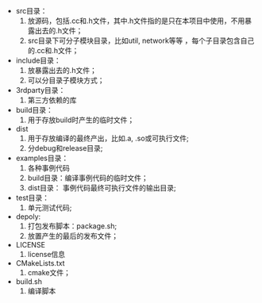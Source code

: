 *  src目录：
   1. 放源码，包括.cc和.h文件，其中.h文件指的是只在本项目中使用，不用暴露出去的.h文件；
   2. src目录下可分子模块目录，比如util, network等等 ，每个子目录包含自己的.cc和.h文件；
*  include目录：
   1. 放暴露出去的.h文件；
   2. 可以分目录子模块方式；
*  3rdparty目录：
   1. 第三方依赖的库
*  build目录：
   1. 用于存放build时产生的临时文件；
*  dist
   1. 用于存放编译的最终产出，比如.a, .so或可执行文件;
   2. 分debug和release目录; 
*  examples目录：
   1. 各种事例代码
   2. build目录：编译事例代码的临时文件；
   3. dist目录： 事例代码最终可执行文件的输出目录; 
*  test目录：
   1. 单元测试代码; 
*  depoly:
   1. 打包发布脚本：package.sh; 
   2. 放置产生的最后的发布文件；
*  LICENSE
   1. license信息
*  CMakeLists.txt
   1. cmake文件；
*  build.sh
   1. 编译脚本
